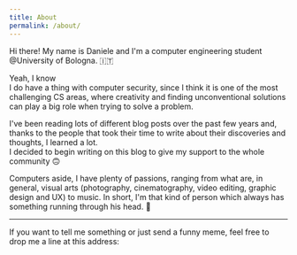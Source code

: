 ```yaml
---
title: About
permalink: /about/
---
```


Hi there! My name is Daniele and I'm a computer engineering student @University of Bologna. 🇮🇹  

Yeah, I know  
I do have a thing with computer security, since I think it is one of the most challenging CS areas, where creativity and finding unconventional solutions can play a big role when trying to solve a problem.

I've been reading lots of different blog posts over the past few years and, thanks to the people that took their time to write about their discoveries and thoughts, I learned a lot.  
I decided to begin writing on this blog to give my support to the whole community 🙃

Computers aside, I have plenty of passions, ranging from what are, in general, visual arts (photography, cinematography, video editing, graphic design and UX) to music. In short, I'm that kind of person which always has something running through his head. 🤣


-------
If you want to tell me something or just send a funny meme, feel free to drop me a line at this address: